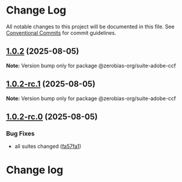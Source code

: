 # Change Log

All notable changes to this project will be documented in this file.
See [Conventional Commits](https://conventionalcommits.org) for commit guidelines.

## [1.0.2](https://github.com/zerobias-org/suite/compare/@zerobias-org/suite-adobe-ccf@1.0.2-rc.1...@zerobias-org/suite-adobe-ccf@1.0.2) (2025-08-05)

**Note:** Version bump only for package @zerobias-org/suite-adobe-ccf





## [1.0.2-rc.1](https://github.com/zerobias-org/suite/compare/@zerobias-org/suite-adobe-ccf@1.0.2-rc.0...@zerobias-org/suite-adobe-ccf@1.0.2-rc.1) (2025-08-05)

**Note:** Version bump only for package @zerobias-org/suite-adobe-ccf





## [1.0.2-rc.0](https://github.com/zerobias-org/suite/compare/@zerobias-org/suite-adobe-ccf@1.0.1...@zerobias-org/suite-adobe-ccf@1.0.2-rc.0) (2025-08-05)


### Bug Fixes

* all suites changed ([fa57fa1](https://github.com/zerobias-org/suite/commit/fa57fa1af7628003297df46b2d7740fe95bd2666))





# Change log
